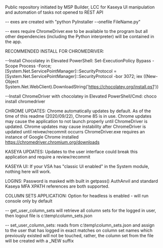 Public repository initiated by MSP Builder, LCC for Kaseya UI manipulation and automation of tasks not opened to REST API

-- exes are created with "python PyInstaller --onefile FileName.py"

-- exes require ChromeDriver.exe to be available to the program but all other dependencies (including the Python interpreter) will be contained in the app.

RECOMMENDED INSTALL FOR CHROMEDRIVER:

--Install Chocolatey in Elevated PowerShell:
Set-ExecutionPolicy Bypass -Scope Process -Force; [System.Net.ServicePointManager]::SecurityProtocol = [System.Net.ServicePointManager]::SecurityProtocol -bor 3072; iex ((New-Object System.Net.WebClient).DownloadString('https://chocolatey.org/install.ps1'))

--Install ChromeDriver with chocolatey in Elevated PowerShell/Cmd:
choco install chromedriver

CHROME UPDATES: Chrome automatically updates by default. As of the time of this readme (2020/09/22), Chrome 85 is in use. Chrome updates may cause the application to not launch properly until ChromeDriver is updated. Chrome updates may cause instability after ChromeDriver is updated until reivew/recommit occurrs ChromeDriver.exe requires an instance of Google Chrome installed https://chromedriver.chromium.org/downloads

KASEYA UPDATES: Updates to the user interface could break this application and require a review/recommit

KASEYA UI: If your VSA has "classic UI enabled" in the System module, nothing here will work.

LOGINS: Password is masked with built in getpass() AuthAnvil and standard Kaseya MFA XPATH references are both supported.

COLUMN SETS APPLICATION: Option for headless is enabled - will run console only by default 

-- get_user_column_sets will retrieve all column sets for the logged in user, then logout file is c:\temp\column_sets.json

-- set_user_column_sets: reads from c:\temp\column_sets.json and assign to the user that has logged in exact matches on column set names which previously existed will not be touched, rather, the column set from the file will be created with a _NEW suffix

